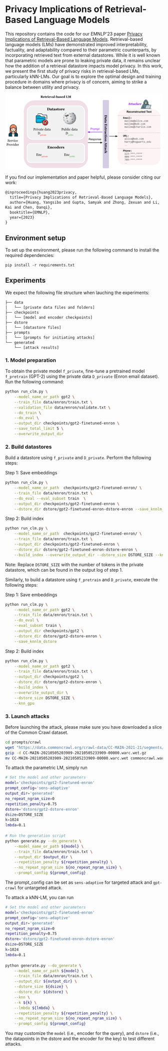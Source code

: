 # Privacy Implications of Retrieval-Based Language Models

This repository contains the code for our EMNLP'23 paper [Privacy Implications of Retrieval-Based Language Models](https://arxiv.org/abs/2305.14888). Retrieval-based language models (LMs) have demonstrated improved interpretability, factuality, and adaptability compared to their parametric counterparts, by incorporating retrieved text from external datastores. While it is well known that parametric models are prone to leaking private data, it remains unclear how the addition of a retrieval datastore impacts model privacy. In this work, we present the first study of privacy risks in retrieval-based LMs, particularly kNN-LMs. Our goal is to explore the optimal design and training procedure in domains where privacy is of concern, aiming to strike a balance between utility and privacy.


![plot](./figures/teaser.png)

If you find our implementation and paper helpful, please consider citing our work:

```
@inproceedings{huang2023privacy,
  title={Privacy Implications of Retrieval-Based Language Models},
  author={Huang, Yangsibo and Gupta, Samyak and Zhong, Zexuan and Li, Kai and Chen, Danqi},
  booktitle={EMNLP},
  year={2023}
}
```

## Environment setup
To set up the environment, please run the following command to install the required dependencies:

```
pip install -r requirements.txt
```

## Experiments

We expect the following file structure when lauching the experiments:
```
├── data
│   └── [private data files and folders]
├── checkpoints
│   └── [model and encoder checkpoints]
├── dstore
│   └── [datastore files]
├── prompts
│   └── [prompts for initiating attacks]
└── generated
    └── [attack results]
```

### 1. Model preparation

To obtain the private model `f_private`, fine-tune a pretrained model `f_pretrain` (GPT-2) using the private data `D_private` (Enron email dataset). Run the following command:

```bash
python run_clm.py \
    --model_name_or_path gpt2 \
    --train_file data/enron/train.txt \
    --validation_file data/enron/validate.txt \
    --do_train \
    --do_eval \
    --output_dir checkpoints/gpt2-finetuned-enron \
    --save_total_limit 5 \
    --overwrite_output_dir
```

### 2. Build datastores

Build a datastore using `f_private` and `D_private`. Perform the following steps:

Step 1: Save embeddings

```bash
python run_clm.py \
    --model_name_or_path  checkpoints/gpt2-finetuned-enron/ \
    --train_file data/enron/train.txt \
    --do_eval --eval_subset train  \
    --output_dir checkpoints/gpt2-finetuned-enron \
    --dstore_dir dstore/gpt2-finetuned-enron-dstore-enron --save_knnlm_dstore
```

Step 2: Build index

```bash
python run_clm.py \
    --model_name_or_path  checkpoints/gpt2-finetuned-enron/ \
    --train_file data/enron/train.txt \
    --output_dir checkpoints/gpt2-finetuned-enron \
    --dstore_dir dstore/gpt2-finetuned-enron-dstore-enron \
    --build_index --overwrite_output_dir --dstore_size DSTORE_SIZE --knn_gpu
```
Note: Replace `DSTORE_SIZE` with the number of tokens in the private datastore, which can be found in the output log of step 1.

Similarly, to build a datastore using `f_pretrain` and `D_private`, execute the following steps:

Step 1: Save embeddings

```bash
python run_clm.py \
    --model_name_or_path gpt2 \
    --train_file data/enron/train.txt \
    --do_eval \
    --eval_subset train \
    --output_dir checkpoints/gpt2 \
    --dstore_dir dstore/gpt2-dstore-enron \
    --save_knnlm_dstore
```

Step 2: Build index


```bash
python run_clm.py \
    --model_name_or_path gpt2 \
    --train_file data/enron/train.txt \
    --output_dir checkpoints/gpt2 \
    --dstore_dir dstore/gpt2-dstore-enron \
    --build_index \
    --overwrite_output_dir \
    --dstore_size DSTORE_SIZE \
    --knn_gpu
```


### 3. Launch attacks

Before launching the attack, please make sure you have downloaded a slice of the Common Crawl dataset.
```bash
cd prompts/crawl
wget "https://data.commoncrawl.org/crawl-data/CC-MAIN-2021-21/segments/1620243988696.23/wet/CC-MAIN-20210505203909-20210505233909-00000.warc.wet.gz"
gzip -d CC-MAIN-20210505203909-20210505233909-00000.warc.wet.gz
mv CC-MAIN-20210505203909-20210505233909-00000.warc.wet commoncrawl.warc.wet
```

To attack the parametric LM, simply run
```bash
# Set the model and other parameters
model='checkpoints/gpt2-finetuned-enron'
prompt_config='sens-adaptive'
output_dir='generated'
no_repeat_ngram_size=0
repetition_penalty=0.75
dstore='dstore/gpt2-dstore-enron'
dsize=DSTORE_SIZE
k=1024
lmbda=0.1

# Run the generation script
python generate.py --do_generate \
    --model_name_or_path ${model} \
    --train_file data/enron/train.txt \
    --output_dir $output_dir \
    --repetition_penalty ${repetition_penalty} \
    --no_repeat_ngram_size ${no_repeat_ngram_size} \
    --prompt_config ${prompt_config}
```

The prompt_config can be set as `sens-adaptive` for targeted attack and `gpt-crawl` for untargeted attack.


To attack a kNN-LM, you can run
```bash
# Set the model and other parameters
model='checkpoints/gpt2-finetuned-enron'
prompt_config='sens-adaptive'
output_dir='generated'
no_repeat_ngram_size=0
repetition_penalty=0.75
dstore='dstore/gpt2-finetuned-enron-dstore-enron'
dsize=DSTORE_SIZE
k=1024
lmbda=0.1

python generate.py --do_generate \
    --model_name_or_path ${model} \
    --train_file data/enron/train.txt \
    --output_dir ${output_dir} \
    --dstore_size ${dsize} \
    --dstore_dir ${dstore} \
    --knn \
    --k ${k} \
    --lmbda ${lmbda} \
    --repetition_penalty ${repetition_penalty} \
    --no_repeat_ngram_size ${no_repeat_ngram_size} \
    --prompt_config ${prompt_config}
```

You may customize the `model` (i.e., encoder for the query), and `dstore` (i.e., the datapoints in the dstore and the encoder for the key) to test different attacks.
